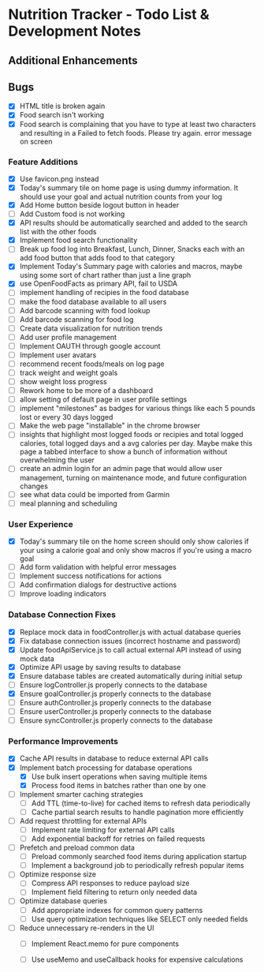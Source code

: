 # Nutrition Tracker - Todo List & Development Notes

## Additional Enhancements

## Bugs
- [x] HTML title is broken again
- [x] Food search isn't working
- [x] Food search is complaining that you have to type at least two characters and resulting in a Failed to fetch foods. Please try again. error message on screen

### Feature Additions
- [x] Use favicon.png instead
- [x] Today's summary tile on home page is using dummy information. It should use your goal and actual nutrition counts from your log
- [x] Add Home button beside logout button in header
- [ ] Add Custom food is not working
- [x] API results should be automatically searched and added to the search list with the other foods
- [x] Implement food search functionality
- [ ] Break up food log into Breakfast, Lunch, Dinner, Snacks each with an add food button that adds food to that category
- [x] Implement Today's Summary page with calories and macros, maybe using some sort of chart rather than just a line graph
- [x] use OpenFoodFacts as primary API, fail to USDA
- [ ] implement handling of recipies in the food database
- [ ] make the food database available to all users
- [ ] Add barcode scanning with food lookup
- [ ] Add barcode scanning for food log
- [ ] Create data visualization for nutrition trends
- [ ] Add user profile management
- [ ] Implement OAUTH through google account
- [ ] Implement user avatars
- [ ] recommend recent foods/meals on log page
- [ ] track weight and weight goals
- [ ] show weight loss progress
- [ ] Rework home to be more of a dashboard
- [ ] allow setting of default page in user profile settings
- [ ] implement "milestones" as badges for various things like each 5 pounds lost or every 30 days logged
- [ ] Make the web page "installable" in the chrome browser
- [ ] insights that highlight most logged foods or recipies and total logged calories, total logged days and a avg calories per day. Maybe make this page a tabbed interface to show a bunch of information without overwhelming the user
- [ ] create an admin login for an admin page that would allow user management, turning on maintenance mode, and future configuration changes
- [ ] see what data could be imported from Garmin
- [ ] meal planning and scheduling

### User Experience
- [x] Today's summary tile on the home screen should only show calories if your using a calorie goal and only show macros if you're using a macro goal
- [ ] Add form validation with helpful error messages
- [ ] Implement success notifications for actions
- [ ] Add confirmation dialogs for destructive actions
- [ ] Improve loading indicators

### Database Connection Fixes
- [x] Replace mock data in foodController.js with actual database queries
- [x] Fix database connection issues (incorrect hostname and password)
- [x] Update foodApiService.js to call actual external API instead of using mock data
- [x] Optimize API usage by saving results to database
- [x] Ensure database tables are created automatically during initial setup
- [ ] Ensure logController.js properly connects to the database
- [x] Ensure goalController.js properly connects to the database
- [ ] Ensure authController.js properly connects to the database
- [ ] Ensure userController.js properly connects to the database
- [ ] Ensure syncController.js properly connects to the database

### Performance Improvements
- [x] Cache API results in database to reduce external API calls
- [x] Implement batch processing for database operations
  - [x] Use bulk insert operations when saving multiple items
  - [x] Process food items in batches rather than one by one
- [ ] Implement smarter caching strategies
  - [ ] Add TTL (time-to-live) for cached items to refresh data periodically
  - [ ] Cache partial search results to handle pagination more efficiently
- [ ] Add request throttling for external APIs
  - [ ] Implement rate limiting for external API calls
  - [ ] Add exponential backoff for retries on failed requests
- [ ] Prefetch and preload common data
  - [ ] Preload commonly searched food items during application startup
  - [ ] Implement a background job to periodically refresh popular items
- [ ] Optimize response size
  - [ ] Compress API responses to reduce payload size
  - [ ] Implement field filtering to return only needed data
- [ ] Optimize database queries
  - [ ] Add appropriate indexes for common query patterns
  - [ ] Use query optimization techniques like SELECT only needed fields
- [ ] Reduce unnecessary re-renders in the UI
  - [ ] Implement React.memo for pure components
  - [ ] Use useMemo and useCallback hooks for expensive calculations


